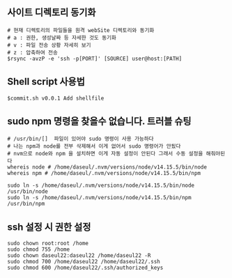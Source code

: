 ## 사이트 디렉토리 동기화

```shell
# 현재 디렉토리의 파일들을 원격 webSite 디렉토리와 동기화
# a : 권한, 생성날짜 등 자세한 것도 동기화
# v : 파일 전송 상황 자세히 보기
# z : 압축하여 전송
$rsync -avzP -e 'ssh -p[PORT]' [SOURCE] user@host:[PATH]
```

## Shell script 사용법

```shell
$commit.sh v0.0.1 Add shellfile

```

## sudo npm 명령을 찾을수 없습니다. 트러블 슈팅

```shell
# /usr/bin/[]  파일이 있어야 sudo 명령이 사용 가능하다
# 나는 npm과 node를 전부 삭제해서 이게 없어서 sudo 명령어가 안됬다
# nvm으로 node와 npm 을 설치하면 이게 자동 설정이 안된다 그래서 수동 설정을 해줘야된다
whereis node # /home/daseul/.nvm/versions/node/v14.15.5/bin/node
whereis npm # /home/daseul/.nvm/versions/node/v14.15.5/bin/npm

sudo ln -s /home/daseul/.nvm/versions/node/v14.15.5/bin/node /usr/bin/node
sudo ln -s /home/daseul/.nvm/versions/node/v14.15.5/bin/npm /usr/bin/npm
```

## ssh 설정 시 권한 설정

```shell
sudo chown root:root /home
sudo chmod 755 /home
sudo chown daseul22:daseul22 /home/daseul22 -R
sudo chmod 700 /home/daseul22 /home/daseul22/.ssh
sudo chmod 600 /home/daseul22/.ssh/authorized_keys
```

